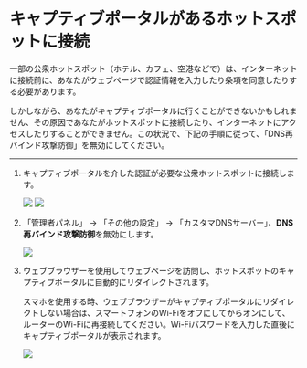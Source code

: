 # キャプティブポータルがあるホットスポットに接続

一部の公衆ホットスポット（ホテル、カフェ、空港などで）は、インターネットに接続前に、あなたがウェブページで認証情報を入力したり条項を同意したりする必要があります。

しかしながら、あなたがキャプティブポータルに行くことができないかもしれません、その原因であなたがホットスポットに接続したり、インターネットにアクセスしたりすることができません。この状況で、下記の手順に従って、「DNS再バインド攻撃防御」を無効にしてください。



---
<ol type="1">
<li>
	<p>キャプティブポータルを介した認証が必要な公衆ホットスポットに接続します。</p>
    <img src="https://static.gl-inet.com/docs/router/en/2/troubleshooting/src/captive_portal/1.jpg"/>
    <img src="https://static.gl-inet.com/docs/router/en/2/troubleshooting/src/captive_portal/6.jpg"/>
</li>
<li>
    <p>「管理者パネル」 -> 「その他の設定」 -> 「カスタマDNSサーバー」、<b>DNS再バインド攻撃防御</b>を無効にします。</p>
	<img src="https://static.gl-inet.com/docs/router/jp/3/troubleshooting/captive_portal/1.png"/>
</li>
<li>
	<p>ウェブブラウザーを使用してウェブページを訪問し、ホットスポットのキャプティブポータルに自動的にリダイレクトされます。
    </p>
    <p>スマホを使用する時、ウェブブラウザーがキャプティブポータルにリダイレクトしない場合は、スマートフォンのWi-Fiをオフにしてからオンにして、ルーターのWi-Fiに再接続してください。Wi-Fiパスワードを入力した直後にキャプティブポータルが表示されます。
    </p>
	<img src="https://static.gl-inet.com/docs/router/en/2/troubleshooting/src/captive_portal/7.jpg"/>
</li>
</ol>

